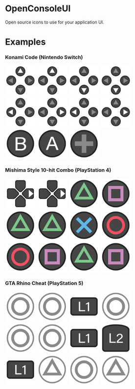 # OpenConsoleUI
Open source icons to use for your application UI.

# Examples

### Konami Code (Nintendo Switch)
<img src="https://github.com/UltimateNova1203/OpenConsoleUI/blob/main/nintendo/switch/dpad-up.png" alt="Nintendo Switch DPAD Up" height="100"> <img src="https://github.com/UltimateNova1203/OpenConsoleUI/blob/main/nintendo/switch/dpad-up.png" alt="Nintendo Switch DPAD Up" height="100"> <img src="https://github.com/UltimateNova1203/OpenConsoleUI/blob/main/nintendo/switch/dpad-down.png" alt="Nintendo Switch DPAD Down" height="100"> <img src="https://github.com/UltimateNova1203/OpenConsoleUI/blob/main/nintendo/switch/dpad-down.png" alt="Nintendo Switch DPAD Down" height="100"> <img src="https://github.com/UltimateNova1203/OpenConsoleUI/blob/main/nintendo/switch/dpad-left.png" alt="Nintendo Switch DPAD Left" height="100"> <img src="https://github.com/UltimateNova1203/OpenConsoleUI/blob/main/nintendo/switch/dpad-right.png" alt="Nintendo Switch DPAD Right" height="100"> <img src="https://github.com/UltimateNova1203/OpenConsoleUI/blob/main/nintendo/switch/dpad-left.png" alt="Nintendo Switch DPAD Left" height="100"> <img src="https://github.com/UltimateNova1203/OpenConsoleUI/blob/main/nintendo/switch/dpad-right.png" alt="Nintendo Switch DPAD Right" height="100"> <img src="https://github.com/UltimateNova1203/OpenConsoleUI/blob/main/nintendo/switch/b.png" alt="Nintendo Switch B" height="100"> <img src="https://github.com/UltimateNova1203/OpenConsoleUI/blob/main/nintendo/switch/a.png" alt="Nintendo Switch A" height="100"> <img src="https://github.com/UltimateNova1203/OpenConsoleUI/blob/main/nintendo/switch/plus-pro.png" alt="Nintendo Switch Plus" height="100">

### Mishima Style 10-hit Combo (PlayStation 4)
<img src="https://github.com/UltimateNova1203/OpenConsoleUI/blob/main/sony/ps4/dpad-right.png" alt="PlayStation 4 DPAD Right" height="100"> <img src="https://github.com/UltimateNova1203/OpenConsoleUI/blob/main/sony/ps4/dpad-right.png" alt="PlayStation 4 DPAR Right" height="100"> <img src="https://github.com/UltimateNova1203/OpenConsoleUI/blob/main/sony/ps4/triangle.png" alt="PlayStation 4 Triangle" height="100"> <img src="https://github.com/UltimateNova1203/OpenConsoleUI/blob/main/sony/ps4/square.png" alt="PlayStation 4 Square" height="100"> <img src="https://github.com/UltimateNova1203/OpenConsoleUI/blob/main/sony/ps4/triangle.png" alt="PlayStation 4 Triangle" height="100"> <img src="https://github.com/UltimateNova1203/OpenConsoleUI/blob/main/sony/ps4/triangle.png" alt="PlayStation 4 Triangle" height="100"> <img src="https://github.com/UltimateNova1203/OpenConsoleUI/blob/main/sony/ps4/cross.png" alt="PlayStation 4 Cross" height="100"> <img src="https://github.com/UltimateNova1203/OpenConsoleUI/blob/main/sony/ps4/circle.png" alt="PlayStation 4 Circle" height="100"> <img src="https://github.com/UltimateNova1203/OpenConsoleUI/blob/main/sony/ps4/circle.png" alt="PlayStation 4 Circle" height="100"> <img src="https://github.com/UltimateNova1203/OpenConsoleUI/blob/main/sony/ps4/square.png" alt="PlayStation 4 Square" height="100"> <img src="https://github.com/UltimateNova1203/OpenConsoleUI/blob/main/sony/ps4/triangle.png" alt="PlayStation 4 Triangle" height="100"> <img src="https://github.com/UltimateNova1203/OpenConsoleUI/blob/main/sony/ps4/square.png" alt="PlayStation 4 Square" height="100"> 

### GTA Rhino Cheat (PlayStation 5)
<img src="https://github.com/UltimateNova1203/OpenConsoleUI/blob/main/sony/ps5/circle.png" alt="PlayStation 5 Circle" height="100"> <img src="https://github.com/UltimateNova1203/OpenConsoleUI/blob/main/sony/ps5/circle.png" alt="PlayStation 5 Circle" height="100"> <img src="https://github.com/UltimateNova1203/OpenConsoleUI/blob/main/sony/ps5/l1.png" alt="PlayStation 5 L1" height="100"> <img src="https://github.com/UltimateNova1203/OpenConsoleUI/blob/main/sony/ps5/circle.png" alt="PlayStation 5 Circle" height="100"> <img src="https://github.com/UltimateNova1203/OpenConsoleUI/blob/main/sony/ps5/circle.png" alt="PlayStation 5 Circle" height="100"> <img src="https://github.com/UltimateNova1203/OpenConsoleUI/blob/main/sony/ps5/circle.png" alt="PlayStation 5 Circle" height="100"> <img src="https://github.com/UltimateNova1203/OpenConsoleUI/blob/main/sony/ps5/l1.png" alt="PlayStation 5 L1" height="100"> <img src="https://github.com/UltimateNova1203/OpenConsoleUI/blob/main/sony/ps5/l2.png" alt="PlayStation 5 L2" height="100"> <img src="https://github.com/UltimateNova1203/OpenConsoleUI/blob/main/sony/ps5/l1.png" alt="PlayStation 5 L1" height="100"> <img src="https://github.com/UltimateNova1203/OpenConsoleUI/blob/main/sony/ps5/triangle.png" alt="PlayStation 5 Triangle" height="100"> <img src="https://github.com/UltimateNova1203/OpenConsoleUI/blob/main/sony/ps5/circle.png" alt="PlayStation 5 Circle" height="100"> <img src="https://github.com/UltimateNova1203/OpenConsoleUI/blob/main/sony/ps5/triangle.png" alt="PlayStation 5 Triangle" height="100"> 
